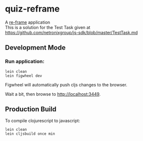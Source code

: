 # quiz-reframe

A [re-frame](https://github.com/Day8/re-frame) application  
This is a solution for the Test Task given at https://github.com/netronixgroup/js-sdk/blob/master/TestTask.md 

## Development Mode

### Run application:

```
lein clean
lein figwheel dev
```

Figwheel will automatically push cljs changes to the browser.

Wait a bit, then browse to [http://localhost:3449](http://localhost:3449).

## Production Build


To compile clojurescript to javascript:

```
lein clean
lein cljsbuild once min
```
